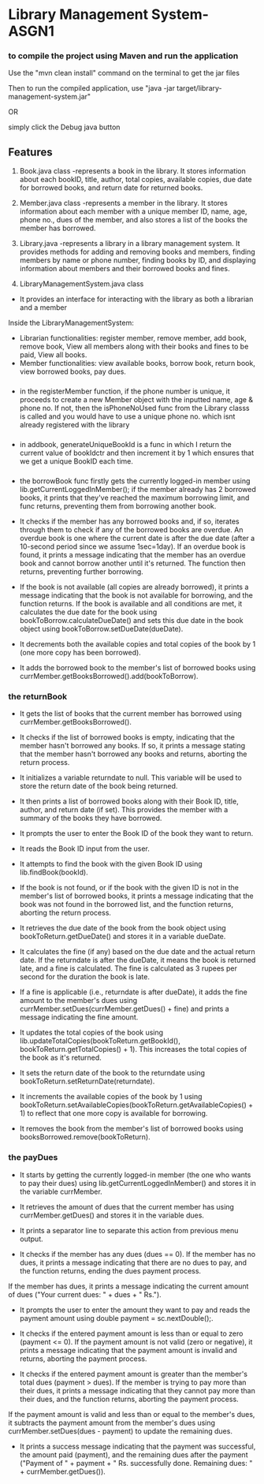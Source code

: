 # Library Management System- ASGN1

### to compile the project using Maven and run the application

Use the "mvn clean install" command on the terminal to get the jar files

Then to run the compiled application, use
"java -jar target/library-management-system.jar"

OR

simply click the Debug java button

## Features

1. Book.java class
-represents a book in the library. It stores information about each bookID, title, author, total copies, available copies, due date for borrowed books, and return date for returned books. 

2. Member.java class
-represents a member in the library. It stores information about each member with a unique member ID, name, age, phone no., dues of the member, and also stores a list of the books the member has borrowed.

3. Library.java
-represents a library in a library management system. It provides methods for adding and removing books and members, finding members by name or phone number, finding books by ID, and displaying information about members and their borrowed books and fines.

4. LibraryManagementSystem.java class
- It provides an interface for interacting with the library as both a librarian and a member

Inside the LibraryManagementSystem: 
- Librarian functionalities: register member, remove member, add book, remove book, View all members along with their books and fines to be paid, View all books.
- Member functionalities: view available books, borrow book, return book, view borrowed books, pay dues.

###
- in the registerMember function, if the phone number is unique, it proceeds to create a new Member object with the inputted name, age & phone no. If not, then the isPhoneNoUsed func from the Library classs is called and you would have to use a unique phone no. which isnt already registered with the library

###
- in addbook, generateUniqueBookId is a func in which I return the current value of bookIdctr and then increment it by 1 which ensures that we get a unique BookID each time.


###
- the borrowBook func firstly gets the currently logged-in member using lib.getCurrentLoggedInMember();
if the member already has 2 borrowed books, it prints that they've reached the maximum borrowing limit, and func returns, preventing them from borrowing another book.

- It checks if the member has any borrowed books and, if so, iterates through them to check if any of the borrowed books are overdue. An overdue book is one where the current date is after the due date (after a 10-second period since we assume 1sec=1day). If an overdue book is found, it prints a message indicating that the member has an overdue book and cannot borrow another until it's returned. The function then returns, preventing further borrowing.

- If the book is not available (all copies are already borrowed), it prints a message indicating that the book is not available for borrowing, and the function returns.
If the book is available and all conditions are met, it calculates the due date for the book using bookToBorrow.calculateDueDate() and sets this due date in the book object using bookToBorrow.setDueDate(dueDate).

- It decrements both the available copies and total copies of the book by 1 (one more copy has been borrowed).

- It adds the borrowed book to the member's list of borrowed books using currMember.getBooksBorrowed().add(bookToBorrow).


### the returnBook
- It gets the list of books that the current member has borrowed using currMember.getBooksBorrowed().

- It checks if the list of borrowed books is empty, indicating that the member hasn't borrowed any books. If so, it prints a message stating that the member hasn't borrowed any books and returns, aborting the return process.

- It initializes a variable returndate to null. This variable will be used to store the return date of the book being returned.

- It then prints a list of borrowed books along with their Book ID, title, author, and return date (if set). This provides the member with a summary of the books they have borrowed.

- It prompts the user to enter the Book ID of the book they want to return.

- It reads the Book ID input from the user.

- It attempts to find the book with the given Book ID using lib.findBook(bookId).

- If the book is not found, or if the book with the given ID is not in the member's list of borrowed books, it prints a message indicating that the book was not found in the borrowed list, and the function returns, aborting the return process.

- It retrieves the due date of the book from the book object using bookToReturn.getDueDate() and stores it in a variable dueDate.

- It calculates the fine (if any) based on the due date and the actual return date. If the returndate is after the dueDate, it means the book is returned late, and a fine is calculated. The fine is calculated as 3 rupees per second for the duration the book is late.

- If a fine is applicable (i.e., returndate is after dueDate), it adds the fine amount to the member's dues using currMember.setDues(currMember.getDues() + fine) and prints a message indicating the fine amount.

- It updates the total copies of the book using lib.updateTotalCopies(bookToReturn.getBookId(), bookToReturn.getTotalCopies() + 1). This increases the total copies of the book as it's returned.

- It sets the return date of the book to the returndate using bookToReturn.setReturnDate(returndate).

- It increments the available copies of the book by 1 using bookToReturn.setAvailableCopies(bookToReturn.getAvailableCopies() + 1) to reflect that one more copy is available for borrowing.

- It removes the book from the member's list of borrowed books using booksBorrowed.remove(bookToReturn).

<!-- After returning the book, we update the available copies of the book by incrementing it by 1 (bookToReturn.setAvailableCopies(bookToReturn.getAvailableCopies() + 1)).

We also remove the book from the member's borrowed list (booksBorrowed.remove(bookToReturn)). -->


### the payDues 
- It starts by getting the currently logged-in member (the one who wants to pay their dues) using lib.getCurrentLoggedInMember() and stores it in the variable currMember.

- It retrieves the amount of dues that the current member has using currMember.getDues() and stores it in the variable dues.

- It prints a separator line to separate this action from previous menu output.

- It checks if the member has any dues (dues == 0). If the member has no dues, it prints a message indicating that there are no dues to pay, and the function returns, ending the dues payment process.

If the member has dues, it prints a message indicating the current amount of dues ("Your current dues: " + dues + " Rs.").

- It prompts the user to enter the amount they want to pay and reads the payment amount using double payment = sc.nextDouble();.

- It checks if the entered payment amount is less than or equal to zero (payment <= 0). If the payment amount is not valid (zero or negative), it prints a message indicating that the payment amount is invalid and returns, aborting the payment process.

- It checks if the entered payment amount is greater than the member's total dues (payment > dues). If the member is trying to pay more than their dues, it prints a message indicating that they cannot pay more than their dues, and the function returns, aborting the payment process.

If the payment amount is valid and less than or equal to the member's dues, it subtracts the payment amount from the member's dues using currMember.setDues(dues - payment) to update the remaining dues.

- It prints a success message indicating that the payment was successful, the amount paid (payment), and the remaining dues after the payment ("Payment of " + payment + " Rs. successfully done. Remaining dues: " + currMember.getDues()).